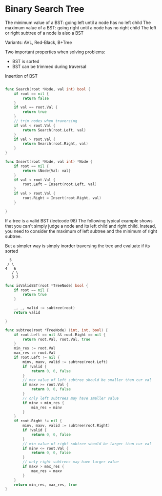 # Binary Search Tree


The minimum value of a BST: going left until a node has no left child
The maximum value of a BST: going right until a node has no right child
The left or right subtree of a node is also a BST

Variants: AVL, Red-Black, B+Tree

Two important properties when solving problems:
- BST is sorted
- BST can be trimmed during traversal


Insertion of BST
```go

func Search(root *Node, val int) bool {
    if root == nil {
        return false
    }
    if val == root.Val {
        return true
    }
    // trim nodes when traversing
    if val < root.Val {
        return Search(root.Left, val)
    }
    if val > root.Val {
        return Search(root.Right, val)
    }
}

func Insert(root *Node, val int) *Node {
    if root == nil {
        return &Node{Val: val}
    }
    if val < root.Val {
        root.Left = Insert(root.Left, val)
    } 
    if val > root.Val {
        root.Right = Insert(root.Right, val)
    }

}

```


If a tree is a valid BST (leetcode 98)
The following typical example shows that you can't simply judge a node and its left child and right child.
Instead, you need to consider the maximum of left subtree and
the minimum of right subtree.

But a simpler way is simply inorder traversing the tree and evaluate if its sorted
```
  5   
 / \  
4   6 
   / \
   3 7
```


```go
func isValidBST(root *TreeNode) bool {
    if root == nil {
        return true
    }

    _, _, valid := subtree(root)
    return valid

}

func subtree(root *TreeNode) (int, int, bool) {
    if root.Left == nil && root.Right == nil {
        return root.Val, root.Val, true
    }
    min_res := root.Val 
    max_res := root.Val
    if root.Left != nil {
        minv, maxv, valid := subtree(root.Left)
        if !valid {
            return 0, 0, false 
        }
        // max value of left subtree should be smaller than cur val
        if maxv >= root.Val {
            return 0, 0, false 
        }
        // only left subtrees may have smaller value
        if minv < min_res {
            min_res = minv
        }
    }
    if root.Right != nil {
        minv, maxv, valid := subtree(root.Right)
        if !valid {
            return 0, 0, false 
        }
        // min value of right subtree should be larger than cur val
        if minv <= root.Val {
            return 0, 0, false
        }
        // only right subtrees may have larger value
        if maxv > max_res {
            max_res = maxv
        }
    }
    return min_res, max_res, true
}

```







